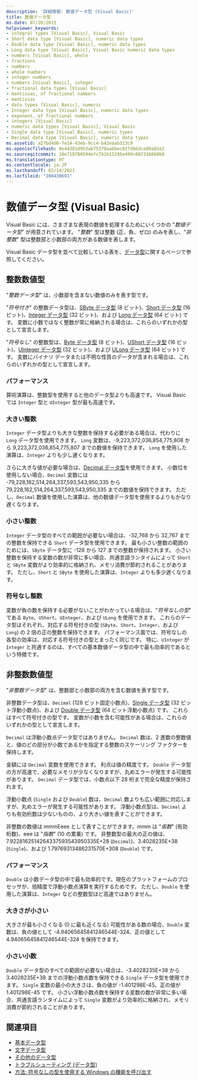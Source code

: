 ```yaml
---
description: '詳細情報: 数値データ型 (Visual Basic)'
title: 数値データ型
ms.date: 07/20/2015
helpviewer_keywords:
- integral types [Visual Basic], Visual Basic
- Short data type [Visual Basic], numeric data types
- Double data type [Visual Basic], numeric data types
- Long data type [Visual Basic], Visual Basic numeric data types
- numbers [Visual Basic], whole
- fractions
- numbers
- whole numbers
- integer numbers
- numbers [Visual Basic], integer
- fractional data types [Visual Basic]
- mantissas, of fractional numbers
- mantissas
- data types [Visual Basic], numeric
- Integer data type [Visual Basic], numeric data types
- exponent, of fractional numbers
- integers [Visual Basic]
- numeric data types [Visual Basic], Visual Basic
- Single data type [Visual Basic], numeric types
- Decimal data type [Visual Basic], numeric data types
ms.assetid: a27bd4d0-7e14-43eb-9cc4-b42eaab323c9
ms.openlocfilehash: 0e44301d953ab75378aabbec82fdb6dce00a02e2
ms.sourcegitcommit: 10e719780594efc781b15295e499c66f316068b8
ms.translationtype: HT
ms.contentlocale: ja-JP
ms.lasthandoff: 02/14/2021
ms.locfileid: "100430691"
---
```

# <a name="numeric-data-types-visual-basic"></a>数値データ型 (Visual Basic)

Visual Basic には、さまざまな表現の数値を処理するためにいくつかの "*数値データ型*" が用意されています。 "*整数*" 型は整数 (正、負、ゼロ) のみを表し、"*非整数*" 型は整数部と小数部の両方がある数値を表します。  
  
 Visual Basic データ型を並べて比較している表を、[データ型](../../../language-reference/data-types/index.md)に関するページで参照してください。  
  
## <a name="integral-numeric-types"></a>整数数値型  

 "*整数データ型*" は、小数部を含まない数値のみを表す型です。  
  
 "*符号付き*" の整数データ型は、[SByte データ型](../../../language-reference/data-types/sbyte-data-type.md) (8 ビット)、[Short データ型](../../../language-reference/data-types/short-data-type.md) (16 ビット)、[Integer データ型](../../../language-reference/data-types/integer-data-type.md) (32 ビット)、および [Long データ型](../../../language-reference/data-types/long-data-type.md) (64 ビット) です。 変数に小数ではなく整数が常に格納される場合は、これらのいずれかの型として宣言します。  
  
 "*符号なし*" の整数型は、[Byte データ型](../../../language-reference/data-types/byte-data-type.md) (8 ビット)、[UShort データ型](../../../language-reference/data-types/ushort-data-type.md) (16 ビット)、[UInteger データ型](../../../language-reference/data-types/uinteger-data-type.md) (32 ビット)、および [ULong データ型](../../../language-reference/data-types/ulong-data-type.md) (64 ビット) です。 変数にバイナリ データまたは不明な性質のデータが含まれる場合は、これらのいずれかの型として宣言します。  
  
### <a name="performance"></a>パフォーマンス  

 算術演算は、整数型を使用すると他のデータ型よりも高速です。 Visual Basic では `Integer` 型と `UInteger` 型が最も高速です。  
  
### <a name="large-integers"></a>大きい整数  

 `Integer` データ型よりも大きな整数を保持する必要がある場合は、代わりに `Long` データ型を使用できます。 `Long` 変数は、-9,223,372,036,854,775,808 から 9,223,372,036,854,775,807 までの数値を保持できます。 `Long` を使用した演算は、`Integer` よりも少し遅くなります。  
  
 さらに大きな値が必要な場合は、[Decimal データ型](../../../language-reference/data-types/decimal-data-type.md)を使用できます。 小数位を使用しない場合、`Decimal` 変数には -79,228,162,514,264,337,593,543,950,335 から 79,228,162,514,264,337,593,543,950,335 までの数値を保持できます。 ただし、`Decimal` 数値を使用した演算は、他の数値データ型を使用するよりもかなり遅くなります。  
  
### <a name="small-integers"></a>小さい整数  

 `Integer` データ型のすべての範囲が必要ない場合は、-32,768 から 32,767 までの整数を保持できる `Short` データ型を使用できます。 最も小さい整数の範囲のためには、`SByte` データ型に -128 から 127 までの整数が保持されます。 小さい整数を保持する変数の数が非常に多い場合、共通言語ランタイムによって `Short` と `SByte` 変数がより効率的に格納され、メモリ消費が節約されることがあります。 ただし、`Short` と `SByte` を使用した演算は、`Integer` よりも多少遅くなります。  
  
### <a name="unsigned-integers"></a>符号なし整数  

 変数が負の数を保持する必要がないことがわかっている場合は、"*符号なしの型*" である `Byte`、`UShort`、`UInteger`、および `ULong` を使用できます。 これらのデータ型はそれぞれ、対応する符号付きの型 (`SByte`、`Short`、`Integer`、および `Long`) の 2 倍の正の整数を保持できます。 パフォーマンス面では、符号なしの各型の効率は、対応する符号付きの型とまったく同じです。 特に、`UInteger` が `Integer` と共通するのは、すべての基本数値データ型の中で最も効率的であるという特徴です。  
  
## <a name="nonintegral-numeric-types"></a>非整数数値型  

 "*非整数データ型*" は、整数部と小数部の両方を含む数値を表す型です。  
  
 非整数データ型は、`Decimal` (128 ビット固定小数点)、[Single データ型](../../../language-reference/data-types/single-data-type.md) (32 ビット浮動小数点)、および [Double データ型](../../../language-reference/data-types/double-data-type.md) (64 ビット浮動小数点) です。 これらはすべて符号付きの型です。 変数が小数を含む可能性がある場合は、これらのいずれかの型として宣言します。  
  
 `Decimal` は浮動小数点データ型ではありません。 `Decimal` 数は、2 進数の整数値と、値のどの部分が小数であるかを指定する整数のスケーリング ファクターを保持します。  
  
 金額には `Decimal` 変数を使用できます。 利点は値の精度です。 `Double` データ型の方が高速で、必要なメモリが少なくなりますが、丸めエラーが発生する可能性があります。 `Decimal` データ型では、小数点以下 28 桁まで完全な精度が保持されます。  
  
 浮動小数点 (`Single` および `Double`) 数は、`Decimal` 数よりも広い範囲に対応しますが、丸めエラーが発生する可能性があります。 浮動小数点型は、`Decimal` よりも有効桁数は少ないものの、より大きい値を表すことができます。  
  
 非整数の数値は mmmEeee として表すことができます。mmm は "*仮数*" (有効桁数)、eee は "*指数*" (10 の累乗) です。 非整数型の最大の正の値は、7.9228162514264337593543950335E+28 (`Decimal`)、3.4028235E+38 (`Single`)、および 1.79769313486231570E+308 (`Double`) です。  
  
### <a name="performance"></a>パフォーマンス  

 `Double` は小数データ型の中で最も効率的です。現在のプラットフォームのプロセッサが、倍精度で浮動小数点演算を実行するためです。 ただし、`Double` を使用した演算は、`Integer` などの整数型ほど高速ではありません。  
  
### <a name="small-magnitudes"></a>大きさが小さい  

 大きさが最も小さくなる (0 に最も近くなる) 可能性がある数の場合、`Double` 変数は、負の値として -4.94065645841246544E-324、正の値として 4.94065645841246544E-324 を保持できます。  
  
### <a name="small-fractional-numbers"></a>小さい小数  

 `Double` データ型のすべての範囲が必要ない場合は、-3.4028235E+38 から 3.4028235E+38 までの浮動小数点数を保持できる `Single` データ型を使用できます。 `Single` 変数の最小の大きさは、負の値が -1.401298E-45、正の値が 1.401298E-45 です。 小さい浮動小数点数を保持する変数の数が非常に多い場合、共通言語ランタイムによって `Single` 変数がより効率的に格納され、メモリ消費が節約されることがあります。  
  
## <a name="see-also"></a>関連項目

- [基本データ型](elementary-data-types.md)
- [文字データ型](character-data-types.md)
- [その他のデータ型](miscellaneous-data-types.md)
- [トラブルシューティング (データ型)](troubleshooting-data-types.md)
- [方法: 符号なしの型を使用する Windows の機能を呼び出す](../../com-interop/how-to-call-a-windows-function-that-takes-unsigned-types.md)
